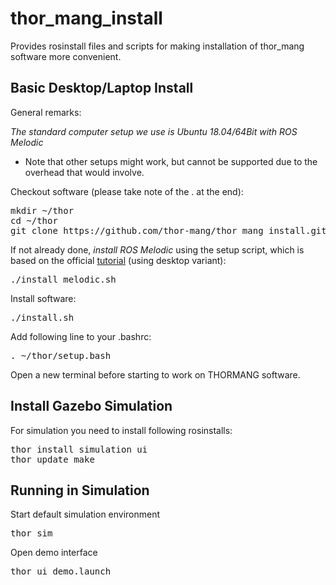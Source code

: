 # thor_mang_install
Provides rosinstall files and scripts for making installation of thor_mang software more convenient.

## Basic Desktop/Laptop Install

General remarks:

*The standard computer setup we use is Ubuntu 18.04/64Bit with ROS Melodic*
* Note that other setups might work, but cannot be supported due to the overhead that would involve.

Checkout software (please take note of the . at the end):
<pre>
mkdir ~/thor
cd ~/thor
git clone https://github.com/thor-mang/thor_mang_install.git . -b melodic-devel
</pre>

If not already done, *install ROS Melodic* using the setup script, which is based on the official [tutorial](http://wiki.ros.org/melodic/Installation/Ubuntu) (using desktop variant):
<pre>
./install_melodic.sh
</pre>

Install software:
<pre>
./install.sh
</pre>

Add following line to your .bashrc:
<pre>
. ~/thor/setup.bash
</pre>

Open a new terminal before starting to work on THORMANG software.

## Install Gazebo Simulation

For simulation you need to install following rosinstalls:
<pre>
thor install simulation ui
thor update_make
</pre>

## Running in Simulation

Start default simulation environment
<pre>
thor sim
</pre>

Open demo interface
<pre>
thor ui demo.launch
</pre>
